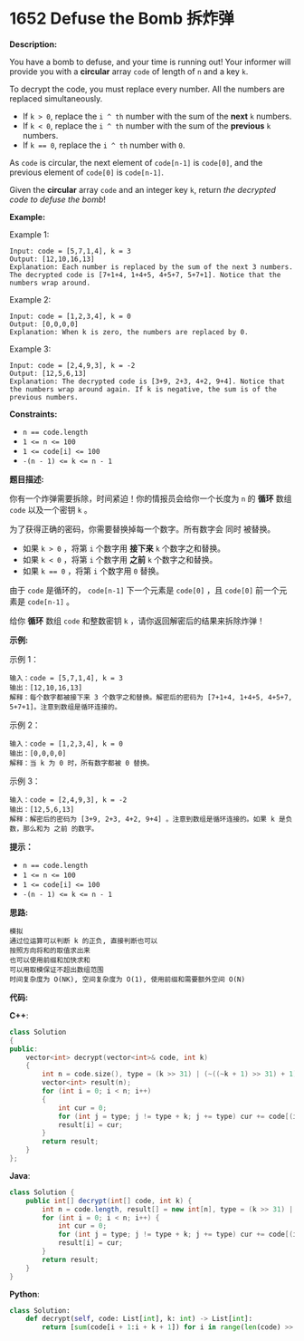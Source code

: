 # 1652 Defuse the Bomb 拆炸弹

__Description:__

You have a bomb to defuse, and your time is running out! Your informer will provide you with a __circular__ array `code` of length of `n` and a key `k`.

To decrypt the code, you must replace every number. All the numbers are replaced simultaneously.

- If `k > 0`, replace the `i ^ th` number with the sum of the __next__ `k` numbers.
- If `k < 0`, replace the `i ^ th` number with the sum of the __previous__ `k` numbers.
- If `k == 0`, replace the `i ^ th` number with `0`.

As `code` is circular, the next element of `code[n-1]` is `code[0]`, and the previous element of `code[0]` is `code[n-1]`.

Given the __circular__ array `code` and an integer key `k`, return _the decrypted code to defuse the bomb_!

__Example:__

Example 1:

```text
Input: code = [5,7,1,4], k = 3
Output: [12,10,16,13]
Explanation: Each number is replaced by the sum of the next 3 numbers. The decrypted code is [7+1+4, 1+4+5, 4+5+7, 5+7+1]. Notice that the numbers wrap around.
```

Example 2:

```text
Input: code = [1,2,3,4], k = 0
Output: [0,0,0,0]
Explanation: When k is zero, the numbers are replaced by 0.
```

Example 3:

```text
Input: code = [2,4,9,3], k = -2
Output: [12,5,6,13]
Explanation: The decrypted code is [3+9, 2+3, 4+2, 9+4]. Notice that the numbers wrap around again. If k is negative, the sum is of the previous numbers.
```

__Constraints:__

- `n == code.length`
- `1 <= n <= 100`
- `1 <= code[i] <= 100`
- `-(n - 1) <= k <= n - 1`

__题目描述:__

你有一个炸弹需要拆除，时间紧迫！你的情报员会给你一个长度为 `n` 的 __循环__ 数组 `code` 以及一个密钥 `k` 。

为了获得正确的密码，你需要替换掉每一个数字。所有数字会 同时 被替换。

- 如果 `k > 0` ，将第 `i` 个数字用 __接下来__ `k` 个数字之和替换。
- 如果 `k < 0` ，将第 `i` 个数字用 __之前__ `k` 个数字之和替换。
- 如果 `k == 0` ，将第 `i` 个数字用 `0` 替换。

由于 `code` 是循环的， `code[n-1]` 下一个元素是 `code[0]` ，且 `code[0]` 前一个元素是 `code[n-1]` 。

给你 __循环__ 数组 `code` 和整数密钥 `k` ，请你返回解密后的结果来拆除炸弹！

__示例:__

示例 1：

```text
输入：code = [5,7,1,4], k = 3
输出：[12,10,16,13]
解释：每个数字都被接下来 3 个数字之和替换。解密后的密码为 [7+1+4, 1+4+5, 4+5+7, 5+7+1]。注意到数组是循环连接的。
```

示例 2：

```text
输入：code = [1,2,3,4], k = 0
输出：[0,0,0,0]
解释：当 k 为 0 时，所有数字都被 0 替换。
```

示例 3：

```text
输入：code = [2,4,9,3], k = -2
输出：[12,5,6,13]
解释：解密后的密码为 [3+9, 2+3, 4+2, 9+4] 。注意到数组是循环连接的。如果 k 是负数，那么和为 之前 的数字。
```

__提示：__

- `n == code.length`
- `1 <= n <= 100`
- `1 <= code[i] <= 100`
- `-(n - 1) <= k <= n - 1`

__思路:__

```text
模拟
通过位运算可以判断 k 的正负, 直接判断也可以
按照方向将和的取值求出来
也可以使用前缀和加快求和
可以用取模保证不超出数组范围
时间复杂度为 O(NK), 空间复杂度为 O(1), 使用前缀和需要额外空间 O(N)
```

__代码:__

__C++__:

```C++
class Solution 
{
public:
    vector<int> decrypt(vector<int>& code, int k) 
    {
        int n = code.size(), type = (k >> 31) | (~((~k + 1) >> 31) + 1);
        vector<int> result(n);
        for (int i = 0; i < n; i++) 
        {
            int cur = 0;
            for (int j = type; j != type + k; j += type) cur += code[(i + j + n) % n];
            result[i] = cur;
        }
        return result;
    }
};
```

__Java__:

```Java
class Solution {
    public int[] decrypt(int[] code, int k) {
        int n = code.length, result[] = new int[n], type = (k >> 31) | (~((~k + 1) >> 31) + 1);
        for (int i = 0; i < n; i++) {
            int cur = 0;
            for (int j = type; j != type + k; j += type) cur += code[(i + j + n) % n];
            result[i] = cur;
        }
        return result;
    }
}
```

__Python__:

```Python
class Solution:
    def decrypt(self, code: List[int], k: int) -> List[int]:
        return [sum(code[i + 1:i + k + 1]) for i in range(len(code) >> 1)] if (code := code + code) and k > 0 else [0] * (len(code) >> 1) if not k else [sum(code[i + k:i]) for i in range(len(code) >> 1, len(code))]
```
